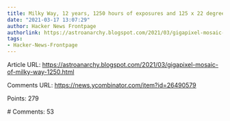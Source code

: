 ```yaml
---
title: Milky Way, 12 years, 1250 hours of exposures and 125 x 22 degrees of sky
date: "2021-03-17 13:07:29"
author: Hacker News Frontpage
authorlink: https://astroanarchy.blogspot.com/2021/03/gigapixel-mosaic-of-milky-way-1250.html
tags:
- Hacker-News-Frontpage
---
```


<p>Article URL: <a href="https://astroanarchy.blogspot.com/2021/03/gigapixel-mosaic-of-milky-way-1250.html">https://astroanarchy.blogspot.com/2021/03/gigapixel-mosaic-of-milky-way-1250.html</a></p>
<p>Comments URL: <a href="https://news.ycombinator.com/item?id=26490579">https://news.ycombinator.com/item?id=26490579</a></p>
<p>Points: 279</p>
<p># Comments: 53</p>
